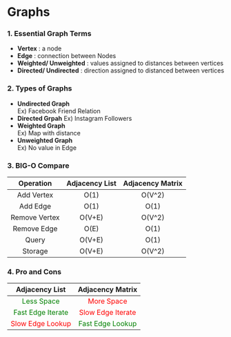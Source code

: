 # Graphs
### 1. Essential Graph Terms
* __Vertex__ : a node 
* __Edge__ : connection between Nodes
* __Weighted/ Unweighted__ : values assigned to distances between vertices 
* __Directed/ Undirected__ : direction assigned to distanced between vertices
### 2. Types of Graphs
* __Undirected Graph__    
Ex) Facebook Friend Relation
* __Directed Grpah__
Ex) Instagram Followers
* __Weighted Graph__   
Ex) Map with distance
* __Unweighted Graph__   
Ex) No value in Edge

### 3. BIG-O Compare
| Operation | Adjacency List | Adjacency Matrix |
| :----------: | :---------: | :----------: |
| Add Vertex    | O(1)       |     O(V^2)   |
| Add Edge    | O(1)       |     O(1)   |
| Remove Vertex    | O(V+E)       |     O(V^2)   |
| Remove Edge    | O(E)       |     O(1)   |
| Query    | O(V+E)       |     O(1)         |
| Storage    | O(V+E)       |     O(V^2)         |

### 4. Pro and Cons
| Adjacency List | Adjacency Matrix |
| :---------: | :----------: |
| <span style="color:green">Less Space</span>   |     <span style="color:red">More Space</span>   | 
| <span style="color:green">Fast Edge Iterate</span>   | <span style="color:red">Slow Edge Iterate</span>       | 
| <span style="color:red">Slow Edge Lookup</span>    | <span style="color:green">Fast Edge Lookup</span>    | 


